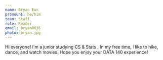 ```yaml
---
name: Bryan Eun
pronouns: he/him
team: Staff
role: Reader
email: bryan8035
photo: bryan.jpg
---
```


Hi everyone! I'm a junior studying CS & Stats . In my free time, I like to hike, dance, and watch movies. Hope you enjoy your DATA 140 experience!